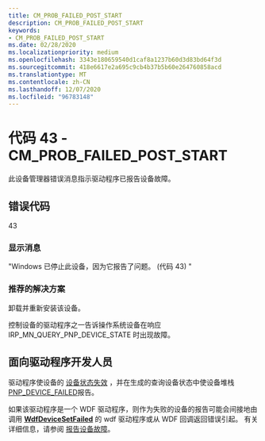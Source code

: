 ```yaml
---
title: CM_PROB_FAILED_POST_START
description: CM_PROB_FAILED_POST_START
keywords:
- CM_PROB_FAILED_POST_START
ms.date: 02/28/2020
ms.localizationpriority: medium
ms.openlocfilehash: 3343e180659540d1caf8a1237b60d3d83bd64f3d
ms.sourcegitcommit: 418e6617e2a695c9cb4b37b5b60e264760858acd
ms.translationtype: MT
ms.contentlocale: zh-CN
ms.lasthandoff: 12/07/2020
ms.locfileid: "96783148"
---
```

# <a name="code-43---cm_prob_failed_post_start"></a>代码 43 - CM_PROB_FAILED_POST_START

此设备管理器错误消息指示驱动程序已报告设备故障。

## <a name="error-code"></a>错误代码

43

### <a name="display-message"></a>显示消息

"Windows 已停止此设备，因为它报告了问题。  (代码 43) "

### <a name="recommended-resolution"></a>推荐的解决方案

卸载并重新安装该设备。

控制设备的驱动程序之一告诉操作系统设备在响应 IRP_MN_QUERY_PNP_DEVICE_STATE 时出现故障。

## <a name="for-driver-developers"></a>面向驱动程序开发人员

驱动程序使设备的 [设备状态失效](/windows-hardware/drivers/ddi/wdm/nf-wdm-ioinvalidatedevicestate) ，并在生成的查询设备状态中使设备堆栈 [PNP_DEVICE_FAILED](../kernel/irp-mn-query-pnp-device-state.md)报告。

如果该驱动程序是一个 WDF 驱动程序，则作为失败的设备的报告可能会间接地由调用 [**WdfDeviceSetFailed**](/windows-hardware/drivers/ddi/wdfdevice/nf-wdfdevice-wdfdevicesetfailed) 的 wdf 驱动程序或从 WDF 回调返回错误引起。 有关详细信息，请参阅 [报告设备故障](../wdf/reporting-device-failures.md)。
